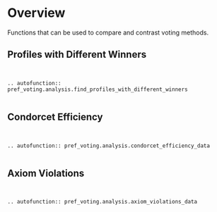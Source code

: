 Overview
==========

Functions that can be used to compare and contrast voting methods. 

## Profiles with Different Winners

```{eval-rst}


.. autofunction:: pref_voting.analysis.find_profiles_with_different_winners


```

## Condorcet Efficiency  

```{eval-rst}


.. autofunction:: pref_voting.analysis.condorcet_efficiency_data


```


## Axiom Violations  

```{eval-rst}


.. autofunction:: pref_voting.analysis.axiom_violations_data


```

